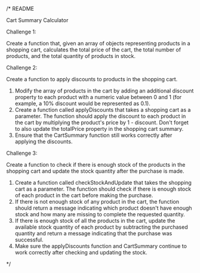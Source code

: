 /* README 

Cart Summary Calculator

Challenge 1:

Create a function that, given an array of objects representing products in a shopping cart, calculates the total price of the cart, the total number of products, and the total quantity of products in stock.

Challenge 2: 

Create a function to apply discounts to products in the shopping cart.

1. Modify the array of products in the cart by adding an additional discount property to each product with a numeric value between 0 and 1 (for example, a 10% discount would be represented as 0.1).
2. Create a function called applyDiscounts that takes a shopping cart as a parameter. The function should apply the discount to each product in the cart by multiplying the product's price by 1 - discount. Don't forget to also update the totalPrice property in the shopping cart summary.
3. Ensure that the CartSummary function still works correctly after applying the discounts.

Challenge 3: 

Create a function to check if there is enough stock of the products in the shopping cart and update the stock quantity after the purchase is made.

1. Create a function called checkStockAndUpdate that takes the shopping cart as a parameter. The function should check if there is enough stock of each product in the cart before making the purchase.
2. If there is not enough stock of any product in the cart, the function should return a message indicating which product doesn't have enough stock and how many are missing to complete the requested quantity.
3. If there is enough stock of all the products in the cart, update the available stock quantity of each product by subtracting the purchased quantity and return a message indicating that the purchase was successful.
4. Make sure the applyDiscounts function and CartSummary continue to work correctly after checking and updating the stock.

*/
